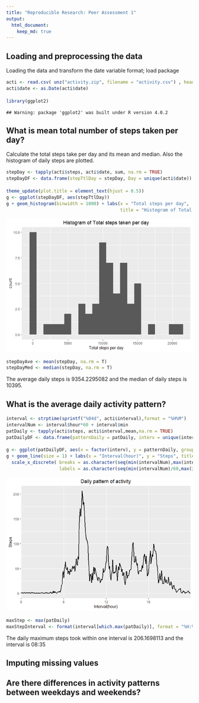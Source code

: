 ```yaml
---
title: "Reproducible Research: Peer Assessment 1"
output: 
  html_document:
    keep_md: true
---
```



## Loading and preprocessing the data
Loading the data and transform the date variable format; load package

```r
acti <- read.csv( unz("activity.zip", filename = "activity.csv") , header = TRUE, sep = ",")
acti$date <- as.Date(acti$date)

library(ggplot2)
```

```
## Warning: package 'ggplot2' was built under R version 4.0.2
```
## What is mean total number of steps taken per day?
Calculate the total steps take per day and its mean and median. Also the histogram of daily steps are plotted.

```r
stepDay <- tapply(acti$steps, acti$date, sum, na.rm = TRUE)
stepDayDF <- data.frame(stepTtlDay = stepDay, Day = unique(acti$date))

theme_update(plot.title = element_text(hjust = 0.5))
g <- ggplot(stepDayDF, aes(stepTtlDay))
g + geom_histogram(binwidth = 1000) + labs(x = "Total steps per day", 
                                           title = "Histogram of Total steps taken per day")
```

![](PA1_template_files/figure-html/unnamed-chunk-2-1.png)<!-- -->

```r
stepDayAve <- mean(stepDay, na.rm = T)
stepDayMed <- median(stepDay, na.rm = T)
```
The average daily steps is 9354.2295082 and the median of daily steps is 10395.

## What is the average daily activity pattern?

```r
interval <- strptime(sprintf("%04d", acti$interval),format = "%H%M")
intervalNum <- interval$hour*60 + interval$min
patDaily <- tapply(acti$steps, acti$interval,mean,na.rm = TRUE)
patDailyDF <- data.frame(patternDaily = patDaily, interv = unique(intervalNum))

g <- ggplot(patDailyDF, aes(x = factor(interv), y = patternDaily, group = 1))
g + geom_line(size = 1) + labs(x = "Interval(hour)", y = "Steps", title = "Daily pattern of activity") +
  scale_x_discrete( breaks = as.character(seq(min(intervalNum),max(intervalNum+5),60*6)),
                    labels = as.character(seq(min(intervalNum)/60,max(intervalNum+5)/60,6)) )
```

![](PA1_template_files/figure-html/unnamed-chunk-3-1.png)<!-- -->

```r
maxStep <- max(patDaily)
maxStepInterval <- format(interval[which.max(patDaily)], format = "%H:%M")
```
The daily maximum steps took within one interval is 206.1698113 and the interval is 08:35

## Imputing missing values




## Are there differences in activity patterns between weekdays and weekends?
